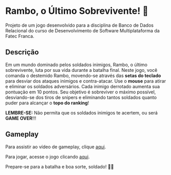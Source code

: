 # Rambo, o Último Sobrevivente! 🔫

Projeto de um jogo desenvolvido para a disciplina de Banco de Dados Relacional do curso de Desenvolvimento de Software Multiplataforma da Fatec Franca.

## Descrição

Em um mundo dominado pelos soldados inimigos, Rambo, o último sobrevivente, luta por sua vida durante a batalha final. Neste jogo, você comanda o destemido Rambo, movendo-se através das **setas do teclado** para desviar dos ataques inimigos e contra-atacar. Use o **mouse** para atirar e eliminar os soldados adversários. Cada inimigo derrotado aumenta sua pontuação em 10 pontos. Seu objetivo é sobreviver o máximo possível, desviando-se dos tiros de snipers e eliminando tantos soldados quanto puder para alcançar o **topo do ranking**!

**LEMBRE-SE:** Não permita que os soldados inimigos te acertem, ou será **GAME OVER**!!!

## Gameplay

Para assistir ao vídeo de gameplay, clique [aqui](https://youtu.be/WIucHDYeuDY).

Para jogar, acesse o jogo clicando [aqui](https://resplendent-mochi-91ccbb.netlify.app/).

Prepare-se para a batalha e boa sorte, soldado! 🚁🔥
